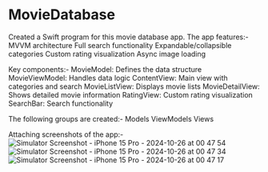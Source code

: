 # MovieDatabase
Created a Swift program for this movie database app. 
The app features:-
MVVM architecture
Full search functionality
Expandable/collapsible categories
Custom rating visualization
Async image loading

Key components:-
MovieModel: Defines the data structure
MovieViewModel: Handles data logic
ContentView: Main view with categories and search
MovieListView: Displays movie lists
MovieDetailView: Shows detailed movie information
RatingView: Custom rating visualization
SearchBar: Search functionality

The following groups are created:-
Models
ViewModels
Views

Attaching screenshots of the app:-
![Simulator Screenshot - iPhone 15 Pro - 2024-10-26 at 00 47 54](https://github.com/user-attachments/assets/f939fade-6dd8-4b84-9e7f-8523a4bd79c7)
![Simulator Screenshot - iPhone 15 Pro - 2024-10-26 at 00 47 34](https://github.com/user-attachments/assets/5f9adaed-8b54-4ad7-9c1a-0c0107a944fd)
![Simulator Screenshot - iPhone 15 Pro - 2024-10-26 at 00 47 17](https://github.com/user-attachments/assets/d0bf0388-9d2c-4bcc-9614-444319a47de5)